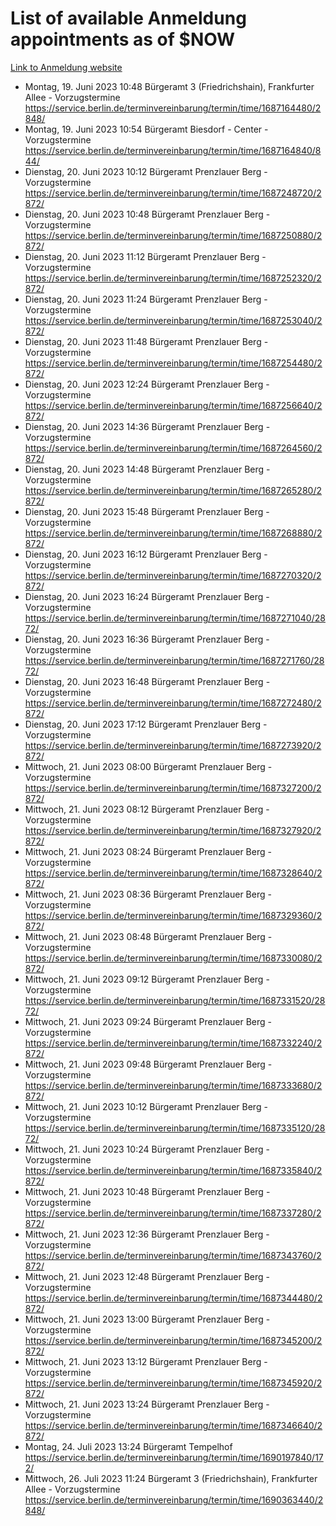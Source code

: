 # List of available Anmeldung appointments as of $NOW
[Link to Anmeldung website](https://service.berlin.de/terminvereinbarung/termin/tag.php?termin=1&anliegen[]=120686&dienstleisterlist=122210,122217,327316,122219,327312,122227,327314,122231,327346,122243,327348,122254,122252,329742,122260,329745,122262,329748,122271,327278,122273,327274,122277,327276,330436,122280,327294,122282,327290,122284,327292,122291,327270,122285,327266,122286,327264,122296,327268,150230,329760,122297,327286,122294,327284,122312,329763,122314,329775,122304,327330,122311,327334,122309,327332,317869,122281,327352,122279,329772,122283,122276,327324,122274,327326,122267,329766,122246,327318,122251,327320,122257,327322,122208,327298,122226,327300&herkunft=http%3A%2F%2Fservice.berlin.de%2Fdienstleistung%2F120686%2F)
- Montag, 19. Juni 2023 10:48 Bürgeramt 3 (Friedrichshain), Frankfurter Allee - Vorzugstermine https://service.berlin.de/terminvereinbarung/termin/time/1687164480/2848/
- Montag, 19. Juni 2023 10:54 Bürgeramt Biesdorf - Center - Vorzugstermine https://service.berlin.de/terminvereinbarung/termin/time/1687164840/844/
- Dienstag, 20. Juni 2023 10:12 Bürgeramt Prenzlauer Berg - Vorzugstermine https://service.berlin.de/terminvereinbarung/termin/time/1687248720/2872/
- Dienstag, 20. Juni 2023 10:48 Bürgeramt Prenzlauer Berg - Vorzugstermine https://service.berlin.de/terminvereinbarung/termin/time/1687250880/2872/
- Dienstag, 20. Juni 2023 11:12 Bürgeramt Prenzlauer Berg - Vorzugstermine https://service.berlin.de/terminvereinbarung/termin/time/1687252320/2872/
- Dienstag, 20. Juni 2023 11:24 Bürgeramt Prenzlauer Berg - Vorzugstermine https://service.berlin.de/terminvereinbarung/termin/time/1687253040/2872/
- Dienstag, 20. Juni 2023 11:48 Bürgeramt Prenzlauer Berg - Vorzugstermine https://service.berlin.de/terminvereinbarung/termin/time/1687254480/2872/
- Dienstag, 20. Juni 2023 12:24 Bürgeramt Prenzlauer Berg - Vorzugstermine https://service.berlin.de/terminvereinbarung/termin/time/1687256640/2872/
- Dienstag, 20. Juni 2023 14:36 Bürgeramt Prenzlauer Berg - Vorzugstermine https://service.berlin.de/terminvereinbarung/termin/time/1687264560/2872/
- Dienstag, 20. Juni 2023 14:48 Bürgeramt Prenzlauer Berg - Vorzugstermine https://service.berlin.de/terminvereinbarung/termin/time/1687265280/2872/
- Dienstag, 20. Juni 2023 15:48 Bürgeramt Prenzlauer Berg - Vorzugstermine https://service.berlin.de/terminvereinbarung/termin/time/1687268880/2872/
- Dienstag, 20. Juni 2023 16:12 Bürgeramt Prenzlauer Berg - Vorzugstermine https://service.berlin.de/terminvereinbarung/termin/time/1687270320/2872/
- Dienstag, 20. Juni 2023 16:24 Bürgeramt Prenzlauer Berg - Vorzugstermine https://service.berlin.de/terminvereinbarung/termin/time/1687271040/2872/
- Dienstag, 20. Juni 2023 16:36 Bürgeramt Prenzlauer Berg - Vorzugstermine https://service.berlin.de/terminvereinbarung/termin/time/1687271760/2872/
- Dienstag, 20. Juni 2023 16:48 Bürgeramt Prenzlauer Berg - Vorzugstermine https://service.berlin.de/terminvereinbarung/termin/time/1687272480/2872/
- Dienstag, 20. Juni 2023 17:12 Bürgeramt Prenzlauer Berg - Vorzugstermine https://service.berlin.de/terminvereinbarung/termin/time/1687273920/2872/
- Mittwoch, 21. Juni 2023 08:00 Bürgeramt Prenzlauer Berg - Vorzugstermine https://service.berlin.de/terminvereinbarung/termin/time/1687327200/2872/
- Mittwoch, 21. Juni 2023 08:12 Bürgeramt Prenzlauer Berg - Vorzugstermine https://service.berlin.de/terminvereinbarung/termin/time/1687327920/2872/
- Mittwoch, 21. Juni 2023 08:24 Bürgeramt Prenzlauer Berg - Vorzugstermine https://service.berlin.de/terminvereinbarung/termin/time/1687328640/2872/
- Mittwoch, 21. Juni 2023 08:36 Bürgeramt Prenzlauer Berg - Vorzugstermine https://service.berlin.de/terminvereinbarung/termin/time/1687329360/2872/
- Mittwoch, 21. Juni 2023 08:48 Bürgeramt Prenzlauer Berg - Vorzugstermine https://service.berlin.de/terminvereinbarung/termin/time/1687330080/2872/
- Mittwoch, 21. Juni 2023 09:12 Bürgeramt Prenzlauer Berg - Vorzugstermine https://service.berlin.de/terminvereinbarung/termin/time/1687331520/2872/
- Mittwoch, 21. Juni 2023 09:24 Bürgeramt Prenzlauer Berg - Vorzugstermine https://service.berlin.de/terminvereinbarung/termin/time/1687332240/2872/
- Mittwoch, 21. Juni 2023 09:48 Bürgeramt Prenzlauer Berg - Vorzugstermine https://service.berlin.de/terminvereinbarung/termin/time/1687333680/2872/
- Mittwoch, 21. Juni 2023 10:12 Bürgeramt Prenzlauer Berg - Vorzugstermine https://service.berlin.de/terminvereinbarung/termin/time/1687335120/2872/
- Mittwoch, 21. Juni 2023 10:24 Bürgeramt Prenzlauer Berg - Vorzugstermine https://service.berlin.de/terminvereinbarung/termin/time/1687335840/2872/
- Mittwoch, 21. Juni 2023 10:48 Bürgeramt Prenzlauer Berg - Vorzugstermine https://service.berlin.de/terminvereinbarung/termin/time/1687337280/2872/
- Mittwoch, 21. Juni 2023 12:36 Bürgeramt Prenzlauer Berg - Vorzugstermine https://service.berlin.de/terminvereinbarung/termin/time/1687343760/2872/
- Mittwoch, 21. Juni 2023 12:48 Bürgeramt Prenzlauer Berg - Vorzugstermine https://service.berlin.de/terminvereinbarung/termin/time/1687344480/2872/
- Mittwoch, 21. Juni 2023 13:00 Bürgeramt Prenzlauer Berg - Vorzugstermine https://service.berlin.de/terminvereinbarung/termin/time/1687345200/2872/
- Mittwoch, 21. Juni 2023 13:12 Bürgeramt Prenzlauer Berg - Vorzugstermine https://service.berlin.de/terminvereinbarung/termin/time/1687345920/2872/
- Mittwoch, 21. Juni 2023 13:24 Bürgeramt Prenzlauer Berg - Vorzugstermine https://service.berlin.de/terminvereinbarung/termin/time/1687346640/2872/
- Montag, 24. Juli 2023 13:24 Bürgeramt Tempelhof https://service.berlin.de/terminvereinbarung/termin/time/1690197840/172/
- Mittwoch, 26. Juli 2023 11:24 Bürgeramt 3 (Friedrichshain), Frankfurter Allee - Vorzugstermine https://service.berlin.de/terminvereinbarung/termin/time/1690363440/2848/
